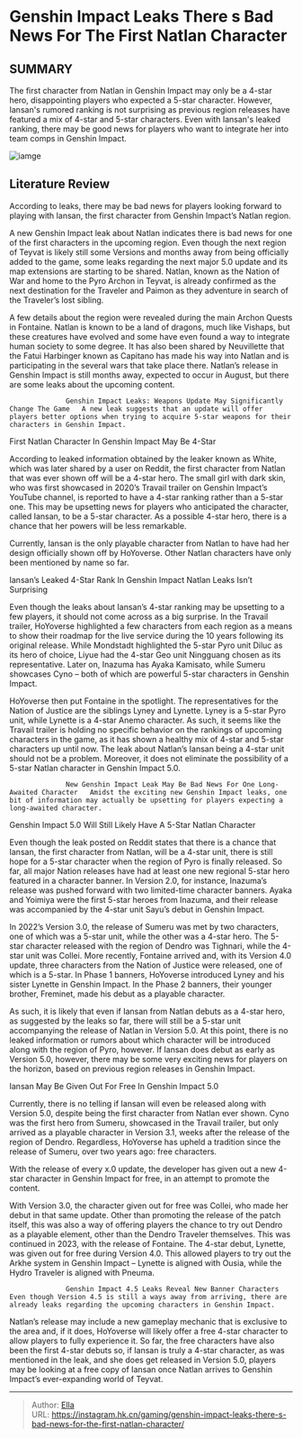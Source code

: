 # Genshin Impact Leaks There s Bad News For The First Natlan Character


## SUMMARY 



  The first character from Natlan in Genshin Impact may only be a 4-star hero, disappointing players who expected a 5-star character.   However, Iansan&#39;s rumored ranking is not surprising as previous region releases have featured a mix of 4-star and 5-star characters.   Even with Iansan&#39;s leaked ranking, there may be good news for players who want to integrate her into team comps in Genshin Impact.  

![iamge](https://static1.srcdn.com/wordpress/wp-content/uploads/2024/01/genshin-impact-natlan-leaks-iansan-release-4-star.jpg)

## Literature Review

According to leaks, there may be bad news for players looking forward to playing with Iansan, the first character from Genshin Impact’s Natlan region.




A new Genshin Impact leak about Natlan indicates there is bad news for one of the first characters in the upcoming region. Even though the next region of Teyvat is likely still some Versions and months away from being officially added to the game, some leaks regarding the next major 5.0 update and its map extensions are starting to be shared. Natlan, known as the Nation of War and home to the Pyro Archon in Teyvat, is already confirmed as the next destination for the Traveler and Paimon as they adventure in search of the Traveler’s lost sibling.




A few details about the region were revealed during the main Archon Quests in Fontaine. Natlan is known to be a land of dragons, much like Vishaps, but these creatures have evolved and some have even found a way to integrate human society to some degree. It has also been shared by Neuvillette that the Fatui Harbinger known as Capitano has made his way into Natlan and is participating in the several wars that take place there. Natlan’s release in Genshin Impact is still months away, expected to occur in August, but there are some leaks about the upcoming content.

                  Genshin Impact Leaks: Weapons Update May Significantly Change The Game   A new leak suggests that an update will offer players better options when trying to acquire 5-star weapons for their characters in Genshin Impact.   


 First Natlan Character In Genshin Impact May Be 4-Star 
          




According to leaked information obtained by the leaker known as White, which was later shared by a user on Reddit, the first character from Natlan that was ever shown off will be a 4-star hero. The small girl with dark skin, who was first showcased in 2020’s Travail trailer on Genshin Impact’s YouTube channel, is reported to have a 4-star ranking rather than a 5-star one. This may be upsetting news for players who anticipated the character, called Iansan, to be a 5-star character. As a possible 4-star hero, there is a chance that her powers will be less remarkable.



Currently, Iansan is the only playable character from Natlan to have had her design officially shown off by HoYoverse. Other Natlan characters have only been mentioned by name so far.






 Iansan’s Leaked 4-Star Rank In Genshin Impact Natlan Leaks Isn’t Surprising 
          




Even though the leaks about Iansan’s 4-star ranking may be upsetting to a few players, it should not come across as a big surprise. In the Travail trailer, HoYoverse highlighted a few characters from each region as a means to show their roadmap for the live service during the 10 years following its original release. While Mondstadt highlighted the 5-star Pyro unit Diluc as its hero of choice, Liyue had the 4-star Geo unit Ningguang chosen as its representative. Later on, Inazuma has Ayaka Kamisato, while Sumeru showcases Cyno – both of which are powerful 5-star characters in Genshin Impact.


 

HoYoverse then put Fontaine in the spotlight. The representatives for the Nation of Justice are the siblings Lyney and Lynette. Lyney is a 5-star Pyro unit, while Lynette is a 4-star Anemo character. As such, it seems like the Travail trailer is holding no specific behavior on the rankings of upcoming characters in the game, as it has shown a healthy mix of 4-star and 5-star characters up until now. The leak about Natlan’s Iansan being a 4-star unit should not be a problem. Moreover, it does not eliminate the possibility of a 5-star Natlan character in Genshin Impact 5.0.




                  New Genshin Impact Leak May Be Bad News For One Long-Awaited Character   Amidst the exciting new Genshin Impact leaks, one bit of information may actually be upsetting for players expecting a long-awaited character.   



 Genshin Impact 5.0 Will Still Likely Have A 5-Star Natlan Character 
         

Even though the leak posted on Reddit states that there is a chance that Iansan, the first character from Natlan, will be a 4-star unit, there is still hope for a 5-star character when the region of Pyro is finally released. So far, all major Nation releases have had at least one new regional 5-star hero featured in a character banner. In Version 2.0, for instance, Inazuma’s release was pushed forward with two limited-time character banners. Ayaka and Yoimiya were the first 5-star heroes from Inazuma, and their release was accompanied by the 4-star unit Sayu’s debut in Genshin Impact.




In 2022’s Version 3.0, the release of Sumeru was met by two characters, one of which was a 5-star unit, while the other was a 4-star hero. The 5-star character released with the region of Dendro was Tighnari, while the 4-star unit was Collei. More recently, Fontaine arrived and, with its Version 4.0 update, three characters from the Nation of Justice were released, one of which is a 5-star. In Phase 1 banners, HoYoverse introduced Lyney and his sister Lynette in Genshin Impact. In the Phase 2 banners, their younger brother, Freminet, made his debut as a playable character.

As such, it is likely that even if Iansan from Natlan debuts as a 4-star hero, as suggested by the leaks so far, there will still be a 5-star unit accompanying the release of Natlan in Version 5.0. At this point, there is no leaked information or rumors about which character will be introduced along with the region of Pyro, however. If Iansan does debut as early as Version 5.0, however, there may be some very exciting news for players on the horizon, based on previous region releases in Genshin Impact.






 Iansan May Be Given Out For Free In Genshin Impact 5.0 
          

Currently, there is no telling if Iansan will even be released along with Version 5.0, despite being the first character from Natlan ever shown. Cyno was the first hero from Sumeru, showcased in the Travail trailer, but only arrived as a playable character in Version 3.1, weeks after the release of the region of Dendro. Regardless, HoYoverse has upheld a tradition since the release of Sumeru, over two years ago: free characters.



With the release of every x.0 update, the developer has given out a new 4-star character in Genshin Impact for free, in an attempt to promote the content.




With Version 3.0, the character given out for free was Collei, who made her debut in that same update. Other than promoting the release of the patch itself, this was also a way of offering players the chance to try out Dendro as a playable element, other than the Dendro Traveler themselves. This was continued in 2023, with the release of Fontaine. The 4-star debut, Lynette, was given out for free during Version 4.0. This allowed players to try out the Arkhe system in Genshin Impact – Lynette is aligned with Ousia, while the Hydro Traveler is aligned with Pneuma.




                  Genshin Impact 4.5 Leaks Reveal New Banner Characters   Even though Version 4.5 is still a ways away from arriving, there are already leaks regarding the upcoming characters in Genshin Impact.   

Natlan’s release may include a new gameplay mechanic that is exclusive to the area and, if it does, HoYoverse will likely offer a free 4-star character to allow players to fully experience it. So far, the free characters have also been the first 4-star debuts so, if Iansan is truly a 4-star character, as was mentioned in the leak, and she does get released in Version 5.0, players may be looking at a free copy of Iansan once Natlan arrives to Genshin Impact’s ever-expanding world of Teyvat.



---

> Author: [Ella](https://instagram.hk.cn/)  
> URL: https://instagram.hk.cn/gaming/genshin-impact-leaks-there-s-bad-news-for-the-first-natlan-character/  

